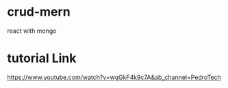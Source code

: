 # crud-mern
react with mongo

# tutorial Link
https://www.youtube.com/watch?v=wgGkF4k9c7A&ab_channel=PedroTech